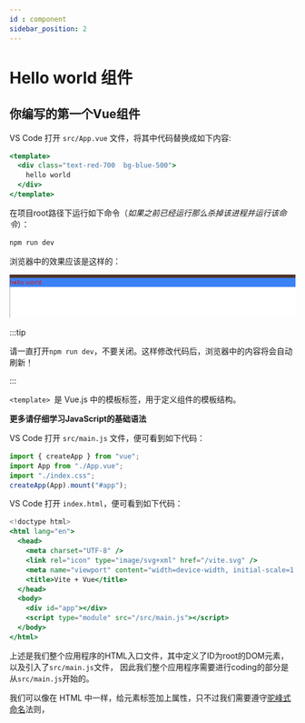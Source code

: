 ```yaml
---
id : component
sidebar_position: 2
---
```


# Hello world 组件


## 你编写的第一个Vue组件

VS Code 打开 `src/App.vue` 文件，将其中代码替换成如下内容:

```jsx
<template>
  <div class="text-red-700  bg-blue-500">
    hello world
  </div>
</template>
```

在项目root路径下运行如下命令（*如果之前已经运行那么杀掉该进程并运行该命令*）：

```bash
npm run dev
```
浏览器中的效果应该是这样的：

![](./img/2_4.png)


:::tip

请一直打开`npm run dev`，不要关闭。这样修改代码后，浏览器中的内容将会自动刷新！

:::

`<template> `是 Vue.js 中的模板标签，用于定义组件的模板结构。

**更多请仔细学习JavaScript的基础语法**

VS Code 打开 `src/main.js` 文件，便可看到如下代码：

```jsx
import { createApp } from "vue";
import App from "./App.vue";
import "./index.css";
createApp(App).mount("#app");

```


VS Code 打开 `index.html`，便可看到如下代码：

```jsx
<!doctype html>
<html lang="en">
  <head>
    <meta charset="UTF-8" />
    <link rel="icon" type="image/svg+xml" href="/vite.svg" />
    <meta name="viewport" content="width=device-width, initial-scale=1.0" />
    <title>Vite + Vue</title>
  </head>
  <body>
    <div id="app"></div>
    <script type="module" src="/src/main.js"></script>
  </body>
</html>
```

上述是我们整个应用程序的HTML入口文件，其中定义了ID为root的DOM元素，以及引入了`src/main.js`文件，
因此我们整个应用程序需要进行coding的部分是从`src/main.js`开始的。

我们可以像在 HTML 中一样，给元素标签加上属性，只不过我们需要遵守[驼峰式命名](https://baike.baidu.com/item/%E9%A9%BC%E5%B3%B0%E5%91%BD%E5%90%8D%E6%B3%95/7560610?fromtitle=%E9%AA%86%E9%A9%BC%E5%91%BD%E5%90%8D%E6%B3%95&fromid=7794053)法则，

